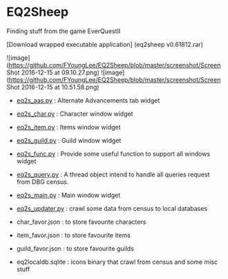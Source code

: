 # EQ2Sheep
Finding stuff from the game EverQuestII

[Download wrapped executable application] (eq2sheep v0.61812.rar)

![image](https://github.com/FYoungLee/EQ2Sheep/blob/master/screenshot/Screen Shot 2016-12-15 at 09.10.27.png)
![image](https://github.com/FYoungLee/EQ2Sheep/blob/master/screenshot/Screen Shot 2016-12-15 at 10.51.58.png)

- [eq2s_aas.py](eq2s_aas.py) : Alternate Advancements tab widget

- [eq2s_char.py](eq2s_char.py) : Character window widget

- [eq2s_item.py](eq2s_item.py) : Items window widget

- [eq2s_guild.py](eq2s_guild.py) : Guild window widget

- [eq2s_func.py](eq2s_func.py) : Provide some useful function to support all windows widget

- [eq2s_query.py](eq2s_query.py) : A thread object intend to handle all queries request from DBG census.

- [eq2s_main.py](eq2s_main.py) : Main window widget

- [eq2s_updater.py](eq2s_updater.py) : crawl some data from census to local databases

- char_favor.json : to store favourite characters

- item_favor.json : to store favourite items

- guild_favor.json : to store favourite guilds

- eq2localdb.sqlite : icons binary that crawl from census and some misc stuff
